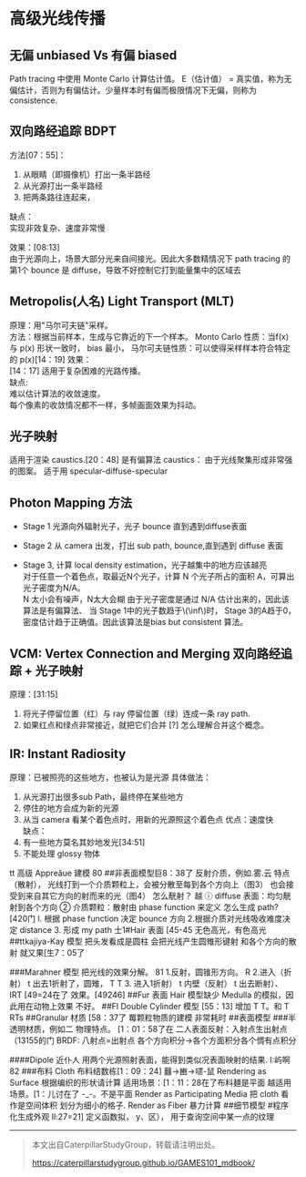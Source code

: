 
# 高级光线传播

## 无偏 unbiased Vs 有偏 biased

Path tracing 中使用 Monte Carlo 计算估计值。
E（估计值） = 真实值，称为无偏估计，否则为有偏估计。少量样本时有偏而极限情况下无偏，则称为consistence.

## 双向路经追踪 BDPT
方法[07：55]：  
1. 从眼睛（即摄像机）打出一条半路经
2. 从光源打出一条半路经
3. 把两条路往连起来，

缺点：  
实现非效复杂、速度非常慢

效果：[08:13]  
由于光源向上，场景大部分光来自间接光。因此大多数精情况下 path tracing 的第1个 bounce 是 diffuse，导致不好控制它打到能量集中的区域去

## Metropolis(人名) Light Transport (MLT)

原理：用"马尔可夫链"采样。  
方法：根据当前样本，生成与它靠近的下一个样本。
Monto Carlo 性质：当f(x)与 p(x) 形状一致时， bias 最小，
马尔可夫链性质：可以使得采样样本符合特定的 p(x)[14：19]
效果：  
[14：17] 适用于复杂困难的光路传播。  
缺点:  
难以估计算法的收敛速度。  
每个像素的收敛情况都不一样，多帧画面效果为抖动。  

## 光子映射

适用于渲染 caustics.[20：48]
是有偏算法
caustics： 由于光线聚集形成非常强的图案。
适于用 specular-diffuse-specular­

## Photon Mapping 方法

- Stage 1
光源向外辐射光子，光子 bounce 直到遇到diffuse表面

- Stage 2
从 camera 出发，打出 sub path, bounce,直到遇­到 diffuse 表面

- Stage 3,
计算 local density estimation，光子越集中的地方应该越亮  
对于任意一个着色点，取最近N个光子，计算 N 个光子所占的面积 A，可算出光子密度为­N/A。  
N 太小会有噪声，N太大会糊
由于光子密度是通过 N/A 估计出来的，因此该算法是有偏算法、
当 Stage 1中的光子数趋于\\(\inf\\)时， Stage 3的A趋于0，密度估计趋于正确值。因此该算法是bias but consistent 算法。

## VCM: Vertex Connection and Merging 双向路经追踪 + 光子映射

原理：[31:15]
1. 将光子停留位置（红）与 ray 停留位置（绿）连成一条 ray path.
2. 如果红点和绿点非常接近，就把它们合并
[?] 怎么理解合并这个概念。

## IR: Instant Radiosity

原理：已被照亮的这些地方，也被认为是光源
具体做法：  
1. 从光源打出很多sub Path，最终停在某些地方
2. 停住的地方会成为新的光源
3. 从当 camera 看某个着色点时，用新的光源照这­个着色点
优点：速度快  
缺点：  
1. 有一些地方莫名其妙地发光[34:51]
2. 不能处理 glossy 物体


tt 高级 Appreǎue 建模 80
##非表面模型巨8：38了
反射介质，例如.雾.云
特点 （散射），
光线打到一个介质颗粒上，会被分散至每到各个方向上（图3）
也会接受到来自其它方向的射而来的光（图4）
怎么靗射？ 越
ⓘ diffuse 表面：均匀靗射到各个方向
② 介质颗粒：散射由 phase function 来定义
怎么生成 path? [420门
l. 根据 phase function 决定 bounce 方向
2.根据介质对光线吸收难度决定 distance
3. 形成 my path
士1#Hair 表面
[45-45
无色高光，有色高光
##ttkajiya-Kay 模型
把头发看成是圆柱
会把光线产生圆雉形键射
和各个方向的散射
就又果[生7：05了

###Marahner 模型
把光线的效果分解。 81
1.反射，圆锥形方向。 R
2.进入（折射） t 出去1折射了，圆雉， T T
3. 进入1折射） t 内壁（反射） t 出去断射）、 IRT
[49=24在了
效果。[49246]
##Fur 表面
Hair 模型缺少 Medulla 的模拟，因此用在动物上效果
不好。
##Fl Double Cylinder 模型
[55：13]
增加 T T。和 T RTs
##Granular 材质
[58：37了 䍙颗粒物质的建模
非常耗时
##表面模型
###半透明材质，例如二
物理特点。 [1：01：58了在
二人表面反射：入射点生出射点 （13155的门
BRDF: 八射点=出射点
各个方向积分→各个方面积分各个惆有点积分

####Dipole 近仆人
用两个光源照射表面，能得到类似况表面映射的结果.
I:屿啊 82
###布料 Cloth
布料结数栋[1：09：24]
䨻→豳→嚃-鼠
Rendering as Surface
根据编织的形状请计算
适用场景：[1：11：28在了布料麺是平面
越适用场景。[1：儿讨在了 -_-。不是平面
Render as Participating Media
把 cloth 看作是空间体积
划分为细小的格子.
Render as Fiber
暴力计算
##细节模型
#程序化生成外观 Il:27=21]
定义函数拟， y、区），
用于查询空间中某一点的纹理






------------------------------

> 本文出自CaterpillarStudyGroup，转载请注明出处。
>
> https://caterpillarstudygroup.github.io/GAMES101_mdbook/